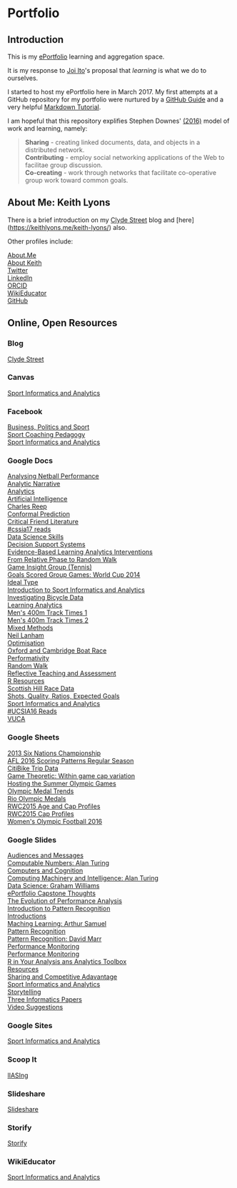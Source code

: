 # Portfolio

## Introduction

This is my [ePortfolio](http://wikieducator.org/Sport_Informatics_and_Analytics/ePortfolio#Some_Background_Information) learning and aggregation space.

It is my response to [Joi Ito](https://civic.mit.edu/blog/mstem/joi-itos-9-principles-of-the-media-lab)'s proposal that _learning_ is what we do to ourselves.

I started to host my ePortfolio here in March 2017. My first attempts at a GitHub repository for my portfolio were nurtured by a [GitHub Guide](https://guides.github.com/activities/hello-world/) and a very helpful [Markdown Tutorial](http://www.markdowntutorial.com/).

I am hopeful that this repository explifies Stephen Downes' [(2016)](https://www.slideshare.net/Downes/disruptive-innovations-in-learning) model of work and learning, namely:  
>**Sharing** - creating linked documents, data, and objects in a distributed network.  
>**Contributing** - employ social networking applications of the Web to facilitae group discussion.  
>**Co-creating** - work through networks that facilitate co-operative group work toward common goals.  

## About Me: Keith Lyons

There is a brief introduction on my [Clyde Street](https://keithlyons.me/about/) blog and [here] (https://keithlyons.me/keith-lyons/) also.

Other profiles include:

[About.Me](https://about.me/keithlyons)   
[About Keith](https://docs.google.com/document/d/1FZYkNzVOpCkSDCQZcZa9XmZjUBxg-B4iCm69xq1H94g/edit?usp=sharing)  
[Twitter](https://twitter.com/520507?lang=en)  
[LinkedIn](https://www.linkedin.com/in/clydestreet/)  
[ORCID](http://orcid.org/0000-0001-8870-865X)  
[WikiEducator](https://wikieducator.org/User:Postillion)  
[GitHub](https://github.com/2622NSW)    

## Online, Open Resources

### Blog

[Clyde Street](https://keithlyons.me/)   

### Canvas

[Sport Informatics and Analytics](https://learn.canvas.net/courses/536) 

### Facebook

[Business, Politics and Sport](https://www.facebook.com/Business-Politics-and-Sport-127657700659888/)    
[Sport Coaching Pedagogy](https://www.facebook.com/SportCoachingPedagogy2013/)   
[Sport Informatics and Analytics](https://www.facebook.com/Sport-Informatics-and-Analytics-548685338592152/)  

### Google Docs

[Analysing Netball Performance](https://docs.google.com/document/d/1QceVT-km8uanhiSwdZeXCPbZQRkAV9mT1mYjfD7SXJ4/edit?usp=sharing)  
[Analytic Narrative](https://docs.google.com/document/d/1dbJr563V20ZfSRdPeKymp0D56p0CBYVyWEaT0UhFkz4/edit?usp=sharing)  
[Analytics](https://docs.google.com/document/d/1aWVvZWkwOr-QhSnQ3UX7WoQBz7hw7s6nDjLfpshuiLs/edit?usp=sharing)  
[Artificial Intelligence](https://docs.google.com/document/d/1qNGd28mfnDL-5_WyploIrwfJmi7i-uyn1Y5O6nbw-MQ/edit?usp=sharing)  
[Charles Reep](https://docs.google.com/document/d/1KANFBDCvV4HkGvESqj5QnMMqwQ2jhjDVzEyhP5byR40/edit?usp=sharing)  
[Conformal Prediction](https://docs.google.com/document/d/1LqE78GO-xk0ecURro7KKJi2EXr5fTkahMK6CPH_pn-Y/edit?usp=sharing)  
[Critical Friend Literature](https://docs.google.com/document/d/1u8FFvzlzqS_6vZ4b3d4nxDm1hM3ZP1enTbjojqjbpDw/edit?usp=sharing)  
[#cssia17 reads](https://docs.google.com/document/d/1dWwhMcq9c_lg5Y_fSKnZ6ii0-kUfFVdVDlBUcl09TCo/edit?usp=sharing)  
[Data Science Skills](https://docs.google.com/document/d/1w40LPIC3Mxxb4lrXJzXmbvNLC3CZ6UEBi-KdPkj5Cvo/edit?usp=sharing)  
[Decision Support Systems](https://docs.google.com/document/d/1wi0Bwg9AOp_8a2q0yd6AIBdujCvbGjnq04Nh1GnVP5A/edit?usp=sharing)  
[Evidence-Based Learning Analytics Interventions](https://docs.google.com/document/d/1TJQMKva0BItqaLXGPt1-QxgUDmb6M--wIsr_0UIL_Kc/edit?usp=sharing)  
[From Relative Phase to Random Walk](https://docs.google.com/document/d/13mJIFc4_cHhwvrwKWBgjFqYlGMoqHGucqi9yxsBETWc/edit?usp=sharing)  
[Game Insight Group (Tennis)](https://docs.google.com/document/d/1n8_oZ8OSXF7fBmSLDJPlO1QMXuQ5tmZ7s5sVytg23_s/edit?usp=sharing)  
[Goals Scored Group Games: World Cup 2014](https://docs.google.com/document/d/1HNwV2Iica_7n7nPXQD0vOKqAal4JHgSWyTEQeo01noc/edit?usp=sharing)  
[Ideal Type](https://docs.google.com/document/d/1jAyjY8RS6UjywJOkxy5xfbYVylU8d39gd3CpdQvJoKQ/edit?usp=sharing)  
[Introduction to Sport Informatics and Analytics](https://docs.google.com/document/d/15Hxyh5oZun3AN9549_oQEkTFHhigCLylzYVOQfu0xZE/edit?usp=sharing)  
[Investigating Bicycle Data](https://docs.google.com/document/d/1d97Y9izRg54sN4kbwqGIrBffI-dahIilAw3ibESfrpc/edit?usp=sharing)  
[Learning Analytics](https://docs.google.com/document/d/1ZnWl8oF5qh2RLcowC--N6U2tuJ6dn4ny3FTeJ-pq7TY/edit?usp=sharing)  
[Men's 400m Track Times 1](https://docs.google.com/document/d/1tKGOU_BOgHjPsHCZzxug906YbuVI0AunL9MxTqY24_I/edit?usp=sharing)  
[Men's 400m Track Times 2](https://docs.google.com/document/d/1i-wLdtTDH-zMskewjfrAIBt9eX_C5rLkmGIZDDkFASQ/edit?usp=sharing)  
[Mixed Methods](https://docs.google.com/document/d/1BNeXx3QQuYWGc-ClX4I-AMwU88TJJOgxuYW8GfogIIE/edit?usp=sharing)  
[Neil Lanham](https://docs.google.com/document/d/1hOQKCwejYF9mvjSvoPraENdmplu1XFD2HrmjyzUk590/edit?usp=sharing)  
[Optimisation](https://docs.google.com/document/d/1gDPktXR2-W2WRdCo3qA-3QVg4jYGuPsgooE4pvvHPiU/edit?usp=sharing)  
[Oxford and Cambridge Boat Race](https://docs.google.com/document/d/1l_zmgZmekV8onH5aqPYRQ1D1me2e-ROZpXwin_JeIwI/edit?usp=sharing)  
[Performativity](https://docs.google.com/document/d/17aV176uMp4WPaaE4QU8-xraXsDjohp96j6FMwrUSLQ0/edit?usp=sharing)  
[Random Walk](https://docs.google.com/document/d/1mQGLhOk8g-38UywmB74WYnxCIVaM56mpMY-A5pTYnfw/edit?usp=sharing)  
[Reflective Teaching and Assessment](https://docs.google.com/document/d/1YR9Px4Xdq4iinmRQ6G-7KwfLq0tdUIgutJxYLZaFM8w/edit?usp=sharing)  
[R Resources](https://docs.google.com/document/d/194FKCtvO6K-nsFZhiSGLYfmMWNE0NFa8L-oTVQA55EM/edit?usp=sharing)  
[Scottish Hill Race Data](https://docs.google.com/document/d/12e8o3cq8loWBBEaSVaklwNZHxFBRE3WGDOB2OmU1czk/edit?usp=sharing)  
[Shots, Quality, Ratios, Expected Goals](https://docs.google.com/document/d/1OrMshPdXiK2qGj8AVYikbOd53qSI_PYxupDLG6E4d_w/edit?usp=sharing)  
[Sport Informatics and Analytics](https://docs.google.com/document/d/1jzneqKPwG3RWQZI-PI1W8EpqwnDu2UqPVCjHW7Tujwc/edit?usp=sharing)  
[#UCSIA16 Reads](https://docs.google.com/document/d/1eZRyQXBCvSAr7uPfvETebT1pPuFKYskIx12YI5euNes/edit?usp=sharing)  
[VUCA](https://docs.google.com/document/d/1F8GHs96CuSBecL3yz_67AU0aPjntG2B106kGnK2yhJA/edit?usp=sharing)  


### Google Sheets

[2013 Six Nations Championship](https://docs.google.com/spreadsheets/d/1H0IFQ-j0TvgWeGNcUZks99ZAIUwciQXI-NXWLfhVpcY/edit?usp=sharing)  
[AFL 2016 Scoring Patterns Regular Season](https://docs.google.com/spreadsheets/d/1bUZr9mhxgLVDsFDtFabU_xMhwn2085eYcibpf4572i4/edit?usp=sharing)  
[CitiBike Trip Data](https://docs.google.com/spreadsheets/d/1L2LPhYFfSX1P-YEpcnAXXjdmjpMt-J0m4v018DiYuTE/edit?usp=sharing)  
[Game Theoretic: Within game cap variation](https://docs.google.com/spreadsheets/d/174L5yWtmsZJ2ZmZMklfBl2dYJ0fEAMH5Burd_2T2DgM/edit?usp=sharing)  
[Hosting the Summer Olympic Games](https://docs.google.com/spreadsheets/d/1Z5fKOYtTlXwPbpYTieZf4igudbRIxJpz0QxARrf4StE/edit?usp=sharing)  
[Olympic Medal Trends](https://docs.google.com/spreadsheets/d/1BPpw45vhTPSn-0PgWG04ihG53GI4b262DyOVXneqy0U/edit?usp=sharing)  
[Rio Olympic Medals](https://docs.google.com/spreadsheets/d/1F-58KD5Tnm-cTAF-eWphVcvsXFa-s9-QGzw-O0iUF6o/edit?usp=sharing)  
[RWC2015 Age and Cap Profiles](https://docs.google.com/spreadsheets/d/1yxDX4iGsUQDt4HL2V8XmviaEqZjtXQhAb0zH5Xd6wKQ/edit?usp=sharing)  
[RWC2015 Cap Profiles](https://docs.google.com/spreadsheets/d/1DvsLR3wF5shyiOegxtKau3vYjxU5MXDDPOSlUE1SBNs/edit?usp=sharing)  
[Women's Olympic Football 2016](https://docs.google.com/spreadsheets/d/1U8JBLqec0syHNzdg96ibdPerRRidq_kfo4ptSAxxWGU/edit?usp=sharing)


### Google Slides

[Audiences and Messages](https://docs.google.com/presentation/d/15us_N1pH6ZGtLPVXJZOtqWZmqXio0J2FZZ6Vgqo760c/edit?usp=sharing)  
[Computable Numbers: Alan Turing](https://docs.google.com/presentation/d/10Myo_t0w6kPyuKqwqVtodHemT0TliwCr1uzt_SRUfS0/edit?usp=sharing)  
[Computers and Cognition](https://docs.google.com/presentation/d/1JN5JQ1MOh2_od3dChp_WbF0OYUjEaJByW5I0WP_J_6M/edit?usp=sharing)  
[Computing Machinery and Intelligence: Alan Turing](https://docs.google.com/presentation/d/1XAosMeomJTdprMSGnr_4IcAD00F8aK2mgun6S0Y6BLQ/edit?usp=sharing)  
[Data Science: Graham Williams](https://docs.google.com/presentation/d/1tsmuRhBOHzm1vVzYkoZ43UhOcaD6bsjDt2654AexolM/edit?usp=sharing)  
[ePortfolio Capstone Thoughts](https://docs.google.com/presentation/d/1Sy1rPvl6fD-NmTtzqaTnrjod6m7IWrJdn225Hgsmf_o/edit?usp=sharing)  
[The Evolution of Performance Analysis](https://docs.google.com/presentation/d/1gmIoYdKE8HJx3iqqPEYRxIRk6yjqYnJ456tTkVOXEJA/edit?usp=sharing)  
[Introduction to Pattern Recognition](https://docs.google.com/presentation/d/1IMmCNzXZNqNYO20e-2Uq2qaeNmLxGuCbTsXnhJ2En6c/edit?usp=sharing)  
[Introductions](https://docs.google.com/presentation/d/1xzVhVrBOPOBjDYOcTD7vBGvQhhJLJ4zbIb23YQcvIhs/edit?usp=sharing)  
[Maching Learning: Arthur Samuel](https://docs.google.com/presentation/d/1n3jDtoIA7VRc7ME7OWxxHAKpYAVlz8MTOP1E95_cmD4/edit?usp=sharing)  
[Pattern Recognition](https://docs.google.com/presentation/d/1SQJZLqJUTt__GlDc69F6OLdVkog39Q1YFuslTKHri4Q/edit?usp=sharing)  
[Pattern Recognition: David Marr](https://docs.google.com/presentation/d/1APQRezNcCtD_ZxI2ZJkx5tJABSOE9F68WM9qq7PT9o8/edit?usp=sharing)  
[Performance Monitoring](https://docs.google.com/presentation/d/1Sy1rPvl6fD-NmTtzqaTnrjod6m7IWrJdn225Hgsmf_o/edit?usp=sharing)  
[Performance Monitoring](https://docs.google.com/presentation/d/1LpBgS9IO9KGK_D3YALUOlXoPuGWIIlOwEbiqhv1yQV0/edit?usp=sharing)  
[R in Your Analysis ans Analytics Toolbox](https://docs.google.com/presentation/d/1qIF4FHFpvjsC2FOdOPjc4cEpN0oaWnwBrS9WbC3dDL8/edit?usp=sharing)  
[Resources](https://docs.google.com/presentation/d/1O6gem6x-3s_E7ufT-Z9NSJdPnpQUFONY_Ll9GIRPEq0/edit?usp=sharing)  
[Sharing and Competitive Adavantage](https://docs.google.com/presentation/d/1H1m2FzlO0en3L2NM3avh41T14PSiziR0EvBx8aejsLg/edit?usp=sharing)  
[Sport Informatics and Analytics](https://docs.google.com/presentation/d/1RArhG6FDZoBUm8CWbyKuSb-5CKJHR0BXqoOTit9oPrA/edit?usp=sharing)  
[Storytelling](https://docs.google.com/presentation/d/1n0F2Q2-JzUnLi3c_davTP2jz0a68ddErJqx2HgbWYAw/edit?usp=sharing)  
[Three Informatics Papers](https://docs.google.com/presentation/d/1IGpT16QLJEFTtkoRkiU_RSFqJAsN5uYk1HfbVV9U0WY/edit?usp=sharing)  
[Video Suggestions](https://docs.google.com/presentation/d/1wdL4aumtB07wQ5kEh3EDKI0C73ci0_2X2JL5OmjoCBo/edit?usp=sharing)  

### Google Sites

[Sport Informatics and Analytics](https://sites.google.com/site/ucsportinformaticsandanalytics/)   

### Scoop It

[lIASIng](http://www.scoop.it/t/liasing)  

### Slideshare

[Slideshare](https://www.slideshare.net/Postillion)   

### Storify

[Storify](https://storify.com/520507)   

### WikiEducator

[Sport Informatics and Analytics](http://wikieducator.org/Sport_Informatics_and_Analytics)   
 


  
 





